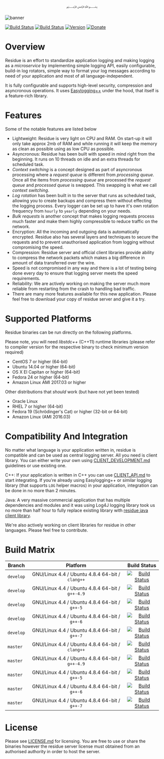 <p align="center">
  ﷽
</p>

![banner]

[![Build Status](https://img.shields.io/travis/muflihun/residue/master.svg)](https://travis-ci.org/muflihun/residue/branches)
[![Build Status](https://img.shields.io/travis/muflihun/residue/develop.svg)](https://travis-ci.org/muflihun/residue/branches)
[![Version](https://img.shields.io/github/release/muflihun/residue.svg)](https://github.com/muflihun/residue/releases/latest)
[![Donate](https://img.shields.io/badge/Donate-PayPal-green.svg)](https://www.paypal.me/MuflihunDotCom/25)

# Overview
Residue is an effort to standardize application logging and making logging as a *microservice* by implementing simple logging API, easily configurable, build-in log rotators, simple way to format your log messages according to need of your application and most of all language-independent.

It is fully configurable and supports high-level security, compression and asyncronous operations. It uses [Easylogging++](https://github.com/muflihun/easyloggingpp) under the hood, that itself is a feature-rich library.

# Features
Some of the notable features are listed below

 * Lightweight: Residue is very light on CPU and RAM. On start-up it will only take approx 2mb of RAM and while running it will keep the memory as clean as possible using as low CPU as possible.
 * Asyncronous: Residue has been built with speed in mind right from the beginning. It runs on 10 threads on idle and an extra threads for scheduled task.
 * _Context switching_ is a concept designed as part of asyncronous processing where a *request queue* is different from *processing queue*. Once all the items from _processing queue_ are processed the _request queue_ and _processed queue_ is swapped. This swapping is what we call *context switching*.
 * _Log rotation_ has been built in to the server that runs as scheduled task, allowing you to create backups and compress them without effecting the logging process. Every logger can be set up to have it's own rotation frequency from `hourly` to `yearly` depending on your needs.
 * _Bulk requests_ is another concept that makes logging requests process much faster and make them highly compressible to reduce traffic on the network.
 * Encryption: All the incoming and outgoing data is automatically encrypted. Residue also has several layers and techniques to secure the requests and to prevent unauthorised application from logging without compromising the speed.
 * Compression: Residue server and official client libraries provide ability to compress the network packets which makes a big difference in amount of data transferred over the wire.
 * Speed is not compromised in any way and there is a lot of testing being done every day to ensure that logging server meets the speed requirements.
 * Reliability: We are actively working on making the server much more reliable from restarting from the crash to handling bad traffic.
 * There are many more features available for this new application. Please feel free to download your copy of residue server and give it a try.
 
# Supported Platforms
Residue binaries can be run directly on the following platforms. 

Please note, you will need _libstdc++_ (C++11) runtime libraries (please refer to compiler version for the respective binary to check minimum version required)

 * CentOS 7 or higher (64-bit)
 * Ubuntu 14.04 or higher (64-bit)
 * OS X El Capitan or higher (64-bit)
 * Fedora 24 or higher (64-bit)
 * Amazon Linux AMI 2017.03 or higher
 
Other distributions that _should_ work (but have not yet been tested)
 * Oracle Linux
 * RHEL 7 or higher (64-bit)
 * Fedora 19 (Schrödinger's Cat) or higher (32-bit or 64-bit)
 * Amazon Linux (AMI 2016.03)

# Compatibility And Integration
No matter what language is your application written in, residue is compatible and can be used as central logging server. All you need is client library. You can either write your own using [CLIENT_DEVELOPMENT.md](/docs/CLIENT_DEVELOPMENT.md) guidelines or use existing one.

C++: If your application is written in C++ you can use [CLIENT_API.md](/docs/CLIENT_API.md) to start integrating. If you're already using Easylogging++ or similar logging library (that supports `LOG` helper macros) in your application, integration can be done in no more than 2 minutes.

Java: A very massive commercial application that has multiple dependencies and modules and it was using Log4J logging library took us no more than half hour to fully replace existing library with [residue java client library](https://github.com/muflihun/residue-java).

We're also actively working on client libraries for residue in other languages. Please feel free to contribute.

# Build Matrix

| Branch | Platform | Build Status |
| -------- |:------------:|:------------:|
| `develop` | GNU/Linux 4.4 / Ubuntu 4.8.4 64-bit / `clang++` | [![Build Status](https://travis-matrix-badges.herokuapp.com/repos/muflihun/residue/branches/develop/1)](https://travis-ci.org/muflihun/residue) |
| `develop` | GNU/Linux 4.4 / Ubuntu 4.8.4 64-bit / `g++-4.9` | [![Build Status](https://travis-matrix-badges.herokuapp.com/repos/muflihun/residue/branches/develop/2)](https://travis-ci.org/muflihun/residue) |
| `develop` | GNU/Linux 4.4 / Ubuntu 4.8.4 64-bit / `g++-5` | [![Build Status](https://travis-matrix-badges.herokuapp.com/repos/muflihun/residue/branches/develop/3)](https://travis-ci.org/muflihun/residue) |
| `develop` | GNU/Linux 4.4 / Ubuntu 4.8.4 64-bit / `g++-6` | [![Build Status](https://travis-matrix-badges.herokuapp.com/repos/muflihun/residue/branches/develop/4)](https://travis-ci.org/muflihun/residue) |
| `develop` | GNU/Linux 4.4 / Ubuntu 4.8.4 64-bit / `g++-7` | [![Build Status](https://travis-matrix-badges.herokuapp.com/repos/muflihun/residue/branches/develop/5)](https://travis-ci.org/muflihun/residue) |
| `master` | GNU/Linux 4.4 / Ubuntu 4.8.4 64-bit / `clang++` | [![Build Status](https://travis-matrix-badges.herokuapp.com/repos/muflihun/residue/branches/master/1)](https://travis-ci.org/muflihun/residue) |
| `master` | GNU/Linux 4.4 / Ubuntu 4.8.4 64-bit / `g++-4.9` | [![Build Status](https://travis-matrix-badges.herokuapp.com/repos/muflihun/residue/branches/master/2)](https://travis-ci.org/muflihun/residue) |
| `master` | GNU/Linux 4.4 / Ubuntu 4.8.4 64-bit / `g++-5` | [![Build Status](https://travis-matrix-badges.herokuapp.com/repos/muflihun/residue/branches/master/3)](https://travis-ci.org/muflihun/residue) |
| `master` | GNU/Linux 4.4 / Ubuntu 4.8.4 64-bit / `g++-6` | [![Build Status](https://travis-matrix-badges.herokuapp.com/repos/muflihun/residue/branches/master/4)](https://travis-ci.org/muflihun/residue) |
| `master` | GNU/Linux 4.4 / Ubuntu 4.8.4 64-bit / `g++-7` | [![Build Status](https://travis-matrix-badges.herokuapp.com/repos/muflihun/residue/branches/master/5)](https://travis-ci.org/muflihun/residue) |

# License
Please see [LICENSE.md](/LICENSE.md) for licensing. You are free to use or share the binaries however the residue server license must obtained from an authorised authority in order to host the server.

  [banner]: https://raw.githubusercontent.com/muflihun/residue/master/docs/Residue.png
